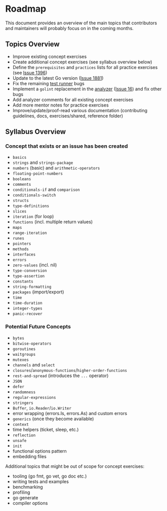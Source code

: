 # Roadmap

This document provides an overview of the main topics that contributors and maintainers will probably focus on in the coming months.

## Topics Overview

- Improve existing concept exercises
- Create additional concept exercises (see syllabus overview below)
- Define the `prerequisites` and `practices` lists for all practice exercises (see [Issue 1396](https://github.com/exercism/go/issues/1396))
- Update to the latest Go version ([Issue 1881](https://github.com/exercism/go/issues/1881))
- Fix the remaining [test runner](https://github.com/exercism/go-test-runner/) bugs
- Implement a `golint` replacement in the [analyzer](https://github.com/exercism/go-analyzer/) ([Issue 16](https://github.com/exercism/go-analyzer/issues/16)) and fix other bugs
- Add analyzer comments for all existing concept exercises
- Add more mentor notes for practice exercises
- Improve/update/proof-read various documentation (contributing guidelines, docs, exercises/shared, reference folder)

## Syllabus Overview

### Concept that exists or an issue has been created

- `basics`
- `strings` and `strings-package`
- `numbers` (basic) and `arithmetic-operators`
- `floating-point-numbers`
- `booleans`
- `comments`
- `conditionals-if` and `comparison`
- `conditionals-switch`
- `structs`
- `type-definitions`
- `slices`
- `iteration` (for loop)
- `functions` (incl. multiple return values)
- `maps`
- `range-iteration`
- `runes`
- `pointers`
- `methods`
- `interfaces`
- `errors`
- `zero-values` (incl. nil)
- `type-conversion`
- `type-assertion`
- `constants`
- `string-formatting`
- `packages` (import/export)
- `time`
- `time-duration`
- `integer-types`
- `panic-recover`

### Potential Future Concepts

- `bytes`
- `bitwise-operators`
- `goroutines`
- `waitgroups`
- `mutexes`
- `channels` and `select`
- `closures`/`anonymous-functions`/`higher-order-functions`
- `rest-and-spread` (introduces the `...` operator)
- `JSON`
- `defer`
- `randomness`
- `regular-expressions`
- `stringers`
- `Buffer`, `io.Reader`/`io.Writer`
- error wrapping (errors.Is, errors.As) and custom errors
- `generics` (once they become available)
- `context`
- time helpers (ticket, sleep, etc.)
- `reflection`
- `unsafe`
- `init`
- functional options pattern
- embedding files

Additional topics that might be out of scope for concept exercises:

- tooling (go fmt, go vet, go doc etc.)
- writing tests and examples
- benchmarking
- profiling
- go generate
- compiler options
